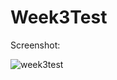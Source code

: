 # Week3Test

Screenshot:

![week3test](https://user-images.githubusercontent.com/46490503/51774496-7f1e1b80-20c0-11e9-8ed7-42dcf8261d8d.JPG)
